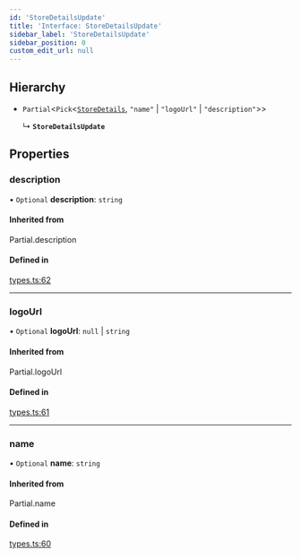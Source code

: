 ```yaml
---
id: 'StoreDetailsUpdate'
title: 'Interface: StoreDetailsUpdate'
sidebar_label: 'StoreDetailsUpdate'
sidebar_position: 0
custom_edit_url: null
---
```


## Hierarchy

- `Partial`<`Pick`<[`StoreDetails`](../#storedetails), `"name"` \| `"logoUrl"` \| `"description"`\>\>

  ↳ **`StoreDetailsUpdate`**

## Properties

### description

• `Optional` **description**: `string`

#### Inherited from

Partial.description

#### Defined in

[types.ts:62](https://github.com/Project-Krypto/ReactPayVault/blob/f4a2766/src/lib/types.ts#L62)

---

### logoUrl

• `Optional` **logoUrl**: `null` \| `string`

#### Inherited from

Partial.logoUrl

#### Defined in

[types.ts:61](https://github.com/Project-Krypto/ReactPayVault/blob/f4a2766/src/lib/types.ts#L61)

---

### name

• `Optional` **name**: `string`

#### Inherited from

Partial.name

#### Defined in

[types.ts:60](https://github.com/Project-Krypto/ReactPayVault/blob/f4a2766/src/lib/types.ts#L60)
